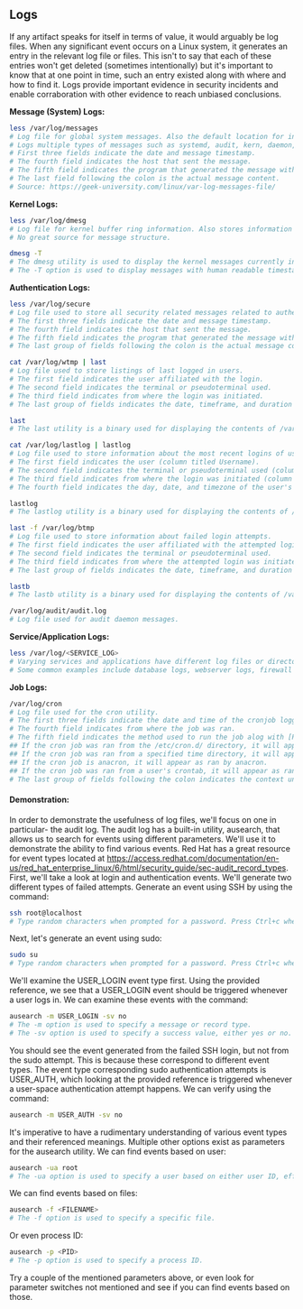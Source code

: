 ## Logs
If any artifact speaks for itself in terms of value, it would arguably be log files.
When any significant event occurs on a Linux system, it generates an entry in the relevant log file or files.
This isn't to say that each of these entries won't get deleted (sometimes intentionally) but it's important to know that at one point in time, such an entry existed along with where and how to find it.
Logs provide important evidence in security incidents and enable corraboration with other evidence to reach unbiased conclusions.
  
__Message (System) Logs:__
```bash
less /var/log/messages
# Log file for global system messages. Also the default location for information sent via syslog.
# Logs multiple types of messages such as systemd, audit, kern, daemon, etc.
# First three fields indicate the date and message timestamp.
# The fourth field indicates the host that sent the message.
# The fifth field indicates the program that generated the message with the [PID] in brackets.
# The last field following the colon is the actual message content.
# Source: https://geek-university.com/linux/var-log-messages-file/
```
__Kernel Logs:__
```bash
less /var/log/dmesg
# Log file for kernel buffer ring information. Also stores information about hardware devices and drivers.
# No great source for message structure.
```
```bash
dmesg -T
# The dmesg utility is used to display the kernel messages currently in the ring buffer.
# The -T option is used to display messages with human readable timestamps. *NOTE: The time source used for these logs is not updated after a system SUSPEND/RESUME, therefore the timestamp could be inaccurate.
```
__Authentication Logs:__
```bash
less /var/log/secure
# Log file used to store all security related messages related to authentication and authorization.
# The first three fields indicate the date and message timestamp.
# The fourth field indicates the host that sent the message.
# The fifth field indicates the program that generated the message with the [PID] in brackets.
# The last group of fields following the colon is the actual message content.
```
```bash
cat /var/log/wtmp | last
# Log file used to store listings of last logged in users.
# The first field indicates the user affiliated with the login.
# The second field indicates the terminal or pseudoterminal used.
# The third field indicates from where the login was initiated.
# The last group of fields indicates the date, timeframe, and duration of the session.
```
```bash
last
# The last utility is a binary used for displaying the contents of /var/log/wtmp, but can be used to show other files as well.
```
```bash
cat /var/log/lastlog | lastlog
# Log file used to store information about the most recent logins of users.
# The first field indicates the user (column titled Username).
# The second field indicates the terminal or pseudoterminal used (column titled Port).
# The third field indicates from where the login was initiated (column titled From).
# The fourth field indicates the day, date, and timezone of the user's last login (column titled Latest).
```
```bash
lastlog
# The lastlog utility is a binary used for displaying the contents of /var/log/lastlog.
```
```bash
last -f /var/log/btmp
# Log file used to store information about failed login attempts.
# The first field indicates the user affiliated with the attempted login.
# The second field indicates the terminal or pseudoterminal used.
# The third field indicates from where the attempted login was initiated.
# The last group of fields indicates the date, timeframe, and duration of the session.
```
```bash
lastb
# The lastb utility is a binary used for displaying the contents of /var/log/btmp.
```
```bash
/var/log/audit/audit.log
# Log file used for audit daemon messages.
```
__Service/Application Logs:__
```bash
less /var/log/<SERVICE_LOG>
# Varying services and applications have different log files or directories.
# Some common examples include database logs, webserver logs, firewall logs, or mail logs.
```
__Job Logs:__
```bash
/var/log/cron
# Log file used for the cron utility.
# The first three fields indicate the date and time of the cronjob logged.
# The fourth field indicates from where the job was ran.
# The fifth field indicates the method used to run the job alog with [PID].
## If the cron job was ran from the /etc/cron.d/ directory, it will appear as ran by CROND.
## If the cron job was ran from a specified time directory, it will appear as ran by run-parts(<DIRECTORY>).
## If the cron job is anacron, it will appear as ran by anacron.
## If the cron job was ran from a user's crontab, it will appear as ran by CROND.
# The last group of fields following the colon indicates the context under which a job was ran along with the actual job actions.
```
  
#### Demonstration:
In order to demonstrate the usefulness of log files, we'll focus on one in particular- the audit log. The audit log has a built-in utility, ausearch, that allows us to search for events using different parameters.
We'll use it to demonstrate the ability to find various events. Red Hat has a great resource for event types located at https://access.redhat.com/documentation/en-us/red_hat_enterprise_linux/6/html/security_guide/sec-audit_record_types.
First, we'll take a look at login and authentication events. We'll generate two different types of failed attempts. Generate an event using SSH by using the command:
```bash
ssh root@localhost
# Type random characters when prompted for a password. Press Ctrl+c when done.
```
Next, let's generate an event using sudo:
```bash
sudo su
# Type random characters when prompted for a password. Press Ctrl+c when done.
```
We'll examine the USER_LOGIN event type first. Using the provided reference, we see that a USER_LOGIN event should be triggered whenever a user logs in. We can examine these events with the command:
```bash
ausearch -m USER_LOGIN -sv no
# The -m option is used to specify a message or record type.
# The -sv option is used to specify a success value, either yes or no.
```
You should see the event generated from the failed SSH login, but not from the sudo attempt. This is because these correspond to different event types.
The event type corresponding sudo authentication attempts is USER_AUTH, which looking at the provided reference is triggered whenever a user-space authentication attempt happens.
We can verify using the command:
```bash
ausearch -m USER_AUTH -sv no
```
It's imperative to have a rudimentary understanding of various event types and their referenced meanings.
Multiple other options exist as parameters for the ausearch utility. We can find events based on user:
```bash
ausearch -ua root
# The -ua option is used to specify a user based on either user ID, effect user ID, or login user ID.
```
We can find events based on files:
```bash
ausearch -f <FILENAME>
# The -f option is used to specify a specific file.
```
Or even process ID:
```bash
ausearch -p <PID>
# The -p option is used to specify a process ID.
```
Try a couple of the mentioned parameters above, or even look for parameter switches not mentioned and see if you can find events based on those.
